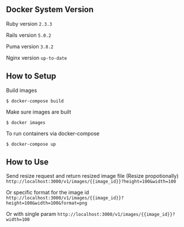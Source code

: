 ## Docker System Version

Ruby version `2.3.3`

Rails version `5.0.2`

Puma version `3.8.2`

Nginx version `up-to-date`

## How to Setup

Build images

`$ docker-compose build`

Make sure images are built

`$ docker images`

To run containers via docker-compose

`$ docker-compose up`

## How to Use

Send resize request and return resized image file (Resize propotionally)
`http://localhost:3000/v1/images/{{image_id}}?height=100&width=100`

Or specific format for the image id
`http://localhost:3000/v1/images/{{image_id}}?height=100&width=100&format=png`

Or with single param
`http://localhost:3000/v1/images/{{image_id}}?width=100`
